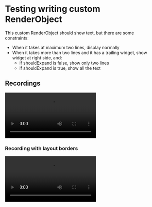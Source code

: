 # Testing writing custom RenderObject

This custom RenderObject should show text, but there are some constraints:
- When it takes at maximum two lines, display normally
- When it takes more than two lines and it has a trailing widget, show widget at right side, and:
  - if shouldExpand is false, show only two lines
  - if shouldExpand is true, show all the text


## Recordings

![](./recordings/custom_render_object.mov)

### Recording with layout borders

![](./recordings/custom_render_object_with_layout_borders.mov)